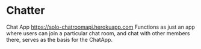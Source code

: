 # Chatter
Chat App
https://solo-chatroomapi.herokuapp.com
Functions as just an app where users can join a particular chat room, and chat with other members there, serves as the basis for the ChatApp.
